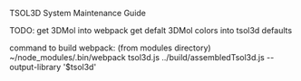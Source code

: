 TSOL3D System Maintenance Guide


TODO:
    get 3DMol into webpack
    get defalt 3DMol colors into tsol3d defaults

command to build webpack: (from modules directory)
    ~/node_modules/.bin/webpack tsol3d.js  ../build/assembledTsol3d.js --output-library '$tsol3d'
